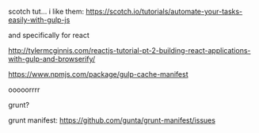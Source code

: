 scotch tut... i like them:
https://scotch.io/tutorials/automate-your-tasks-easily-with-gulp-js

and specifically for react

http://tylermcginnis.com/reactjs-tutorial-pt-2-building-react-applications-with-gulp-and-browserify/

https://www.npmjs.com/package/gulp-cache-manifest





ooooorrrr


grunt?

grunt manifest:
https://github.com/gunta/grunt-manifest/issues